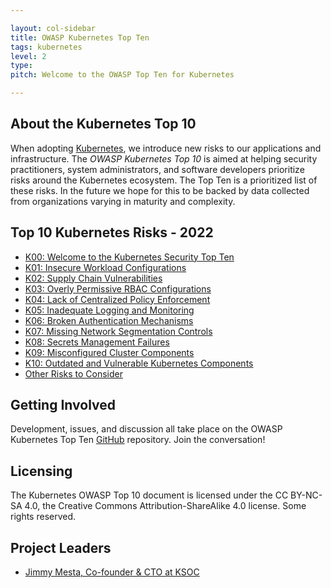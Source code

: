 ```yaml
---

layout: col-sidebar
title: OWASP Kubernetes Top Ten
tags: kubernetes
level: 2
type: 
pitch: Welcome to the OWASP Top Ten for Kubernetes

---
```

## About the Kubernetes Top 10
When adopting [Kubernetes](https://kubernetes.io), we introduce new risks to our applications and infrastructure. The *OWASP Kubernetes Top 10* is aimed at helping security practitioners, system administrators, and software developers prioritize risks around the Kubernetes ecosystem. The Top Ten is a prioritized list of these risks. In the future we hope for this to be backed by data collected from organizations varying in maturity and complexity.

## Top 10 Kubernetes Risks - 2022

* [K00: Welcome to the Kubernetes Security Top Ten](./2022/en/src/)
* [K01: Insecure Workload Configurations](./2022/en/src/K01-insecure-workload-configurations)
* [K02: Supply Chain Vulnerabilities](./2022/en/src/K02-supply-chain-vulnerabilities)
* [K03: Overly Permissive RBAC Configurations](./2022/en/src/K03-overly-permissive-rbac)
* [K04: Lack of Centralized Policy Enforcement](./2022/en/src/K04-policy-enforcement)
* [K05: Inadequate Logging and Monitoring](./2022/en/src/K05-inadequate-logging)
* [K06: Broken Authentication Mechanisms](./2022/en/src/K06-broken-authentication)
* [K07: Missing Network Segmentation Controls](./2022/en/src/K07-network-segmentation)
* [K08: Secrets Management Failures](./2022/en/src/K08-secrets-management)
* [K09: Misconfigured Cluster Components](./2022/en/src/K09-misconfigured-cluster-components)
* [K10: Outdated and Vulnerable Kubernetes Components](./2022/en/src/K10-vulnerable-components)
* [Other Risks to Consider](./2022/en/src/other-risks)

## Getting Involved
Development, issues, and discussion all take place on the OWASP Kubernetes Top Ten [GitHub](https://github.com/OWASP/www-project-kubernetes-top-ten) repository. Join the conversation!

## Licensing
The Kubernetes OWASP Top 10 document is licensed under the CC BY-NC-SA 4.0, the Creative Commons Attribution-ShareAlike 4.0 license. Some rights reserved.

## Project Leaders
- [Jimmy Mesta, Co-founder & CTO at KSOC](https://twitter.com/jimmesta) 
